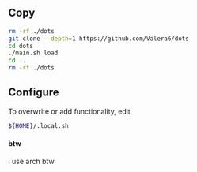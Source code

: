 ## Copy
```bash
rm -rf ./dots
git clone --depth=1 https://github.com/Valera6/dots
cd dots
./main.sh load
cd ..
rm -rf ./dots
```
## Configure
To overwrite or add functionality, edit
```bash
${HOME}/.local.sh
```

#### btw
i use arch btw
